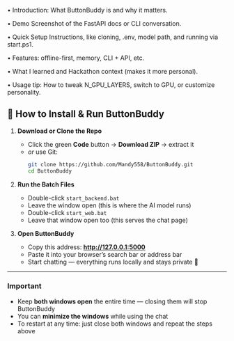 • Introduction: What ButtonBuddy is and why it matters.

• Demo Screenshot of the FastAPI docs or CLI conversation.

• Quick Setup Instructions, like cloning, .env, model path, and running via start.ps1.

• Features: offline-first, memory, CLI + API, etc.

• What I learned and Hackathon context (makes it more personal).

• Usage tip: How to tweak N_GPU_LAYERS, switch to GPU, or customize personality.

## 🔧 How to Install & Run ButtonBuddy

1. **Download or Clone the Repo**  
   - Click the green **Code** button → **Download ZIP** → extract it  
   - *or* use Git:
     ```bash
     git clone https://github.com/Mandy558/ButtonBuddy.git
     cd ButtonBuddy
     ```

2. **Run the Batch Files**  
   - Double-click `start_backend.bat`  
   - Leave the window open (this is where the AI model runs)  
   - Double-click `start_web.bat`  
   - Leave that window open too (this serves the chat page)

3. **Open ButtonBuddy**  
   - Copy this address: **http://127.0.0.1:5000**  
   - Paste it into your browser’s search bar or address bar  
   - Start chatting — everything runs locally and stays private 🎉

---

###  Important  
- Keep **both windows open** the entire time — closing them will stop ButtonBuddy  
- You can **minimize the windows** while using the chat  
- To restart at any time: just close both windows and repeat the steps above


